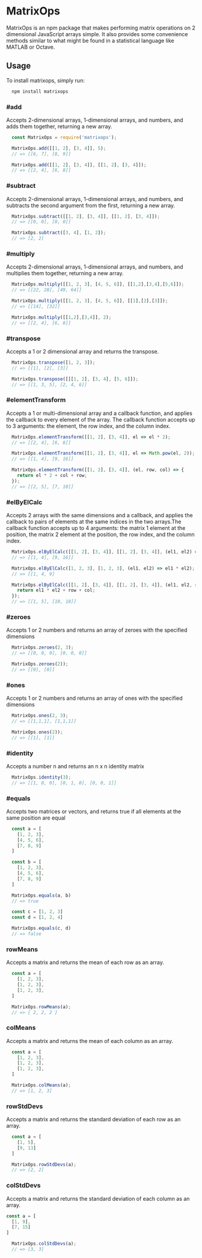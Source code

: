 # MatrixOps

MatrixOps is an npm package that makes performing matrix operations on 2 dimensional JavaScript arrays simple. It also provides some convenience methods similar to what might be found in a statistical language like MATLAB or Octave.

## Usage
To install matrixops, simply run:

```JavaScript
  npm install matrixops
```

### #add

Accepts 2-dimensional arrays, 1-dimensional arrays, and numbers, and adds them together, returning a new array.

```JavaScript
  const MatrixOps = require('matrixops');

  MatrixOps.add([[1, 2], [3, 4]], 5);
  // => [[6, 7], [8, 9]]

  MatrixOps.add([[1, 2], [3, 4]], [[1, 2], [3, 4]]);
  // => [[2, 4], [6, 8]]
```

### #subtract

Accepts 2-dimensional arrays, 1-dimensional arrays, and numbers, and subtracts the second argument from the first, returning a new array.

```JavaScript
  MatrixOps.subtract([[1, 2], [3, 4]], [[1, 2], [3, 4]]);
  // => [[0, 0], [0, 0]]

  MatrixOps.subtract([3, 4], [1, 2]);
  // => [2, 2]
```

### #multiply

Accepts 2-dimensional arrays, 1-dimensional arrays, and numbers, and multiplies them together, returning a new array.

```JavaScript
  MatrixOps.multiply([[1, 2, 3], [4, 5, 6]], [[1,2],[3,4],[5,6]]);
  // => [[22, 28], [49, 64]]

  MatrixOps.multiply([[1, 2, 3], [4, 5, 6]], [[1],[2],[3]]);
  // => [[14], [32]]

  MatrixOps.multiply([[1,2],[3,4]], 2);
  // => [[2, 4], [6, 8]]
```

### #transpose

Accepts a 1 or 2 dimensional array and returns the transpose.

```JavaScript
  MatrixOps.transpose([1, 2, 3]);
  // => [[1], [2], [3]]

  MatrixOps.transpose([[[1, 2], [3, 4], [5, 6]]);
  // => [[1, 3, 5], [2, 4, 6]]
```

### #elementTransform

Accepts a 1 or multi-dimensional array and a callback function, and applies the callback to every element of the array. The callback function accepts up to 3 arguments: the element, the row index, and the column index.

```JavaScript
  MatrixOps.elementTransform([[1, 2], [3, 4]], el => el * 2);
  // => [[2, 4], [6, 8]]

  MatrixOps.elementTransform([[1, 2], [3, 4]], el => Math.pow(el, 2));
  // => [[1, 4], [9, 16]]

  MatrixOps.elementTransform([[1, 2], [3, 4]], (el, row, col) => {
    return el * 2 + col + row;
  });
  // => [[2, 5], [7, 10]]
```

### #elByElCalc

Accepts 2 arrays with the same dimensions and a callback, and applies the callback to pairs of elements at the same indices in the two arrays.The callback function accepts up to 4 arguments: the matrix 1 element at the position, the matrix 2 element at the position, the row index, and the column index.

```JavaScript
  MatrixOps.elByElCalc([[1, 2], [3, 4]], [[1, 2], [3, 4]], (el1, el2) => el1 * el2);
  // => [[1, 4], [9, 16]]

  MatrixOps.elByElCalc([1, 2, 3], [1, 2, 3], (el1, el2) => el1 * el2);
  // => [[1, 4, 9]

  MatrixOps.elByElCalc([[1, 2], [3, 4]], [[1, 2], [3, 4]], (el1, el2, row, col) => {
    return el1 * el2 + row + col;
  });
  // => [[1, 5], [10, 18]]
```

### #zeroes

Accepts 1 or 2 numbers and returns an array of zeroes with the specified dimensions

```JavaScript
  MatrixOps.zeroes(2, 3);
  // => [[0, 0, 0], [0, 0, 0]]

  MatrixOps.zeroes(2));
  // => [[0], [0]]
```

### #ones

Accepts 1 or 2 numbers and returns an array of ones with the specified dimensions

```JavaScript
  MatrixOps.ones(2, 3);
  // => [[1,1,1], [1,1,1]]

  MatrixOps.ones(2));
  // => [[1], [1]]
```

### #identity

Accepts a number n and returns an n x n identity matrix

```JavaScript
  MatrixOps.identity(3);
  // => [[1, 0, 0], [0, 1, 0], [0, 0, 1]]
```

### #equals

Accepts two matrices or vectors, and returns true if all elements at the same position are equal

```JavaScript
  const a = [
    [1, 2, 3],
    [4, 5, 6],
    [7, 8, 9]
  ]

  const b = [
    [1, 2, 3],
    [4, 5, 6],
    [7, 8, 9]
  ]

  MatrixOps.equals(a, b)
  // => true

  const c = [1, 2, 3]
  const d = [1, 2, 4]

  MatrixOps.equals(c, d)
  // => false
```

### rowMeans

Accepts a matrix and returns the mean of each row as an array.

```JavaScript
  const a = [
    [1, 2, 3],
    [1, 2, 3],
    [1, 2, 3],
  ]

  MatrixOps.rowMeans(a);
  // => [ 2, 2, 2 ]
```

### colMeans

Accepts a matrix and returns the mean of each column as an array.

```JavaScript
  const a = [
    [1, 2, 3],
    [1, 2, 3],
    [1, 2, 3],
  ]

  MatrixOps.colMeans(a);
  // => [1, 2, 3]
```

### rowStdDevs

Accepts a matrix and returns the standard deviation of each row as an array.

```JavaScript
  const a = [
    [1, 5],
    [9, 13]
  ]

  MatrixOps.rowStdDevs(a);
  // => [2, 2]
```

### colStdDevs

Accepts a matrix and returns the standard deviation of each column as an array.

```JavaScript
const a = [
  [1, 9],
  [7, 15]
]

  MatrixOps.colStdDevs(a);
  // => [3, 3]
```
